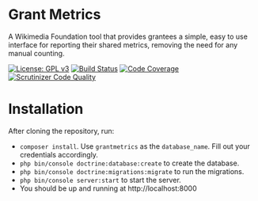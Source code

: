 Grant Metrics
=============

A Wikimedia Foundation tool that provides grantees a simple, easy to use interface for reporting their shared metrics, removing the need for any manual counting.

[![License: GPL v3](https://img.shields.io/badge/License-GPL%20v3-blue.svg)](https://www.gnu.org/licenses/gpl-3.0)
[![Build Status](https://travis-ci.org/wikimedia/grantmetrics.svg?branch=master)](https://travis-ci.org/wikimedia/grantmetrics)
[![Code Coverage](https://scrutinizer-ci.com/g/wikimedia/grantmetrics/badges/coverage.png?b=master)](https://scrutinizer-ci.com/g/wikimedia/grantmetrics/?branch=master)
[![Scrutinizer Code Quality](https://scrutinizer-ci.com/g/wikimedia/grantmetrics/badges/quality-score.png?b=master)](https://scrutinizer-ci.com/g/wikimedia/grantmetrics/?branch=master)

Installation
============

After cloning the repository, run:

* `composer install`. Use `grantmetrics` as the `database_name`. Fill out your credentials accordingly.
* `php bin/console doctrine:database:create` to create the database.
* `php bin/console doctrine:migrations:migrate` to run the migrations.
* `php bin/console server:start` to start the server.
* You should be up and running at http://localhost:8000

